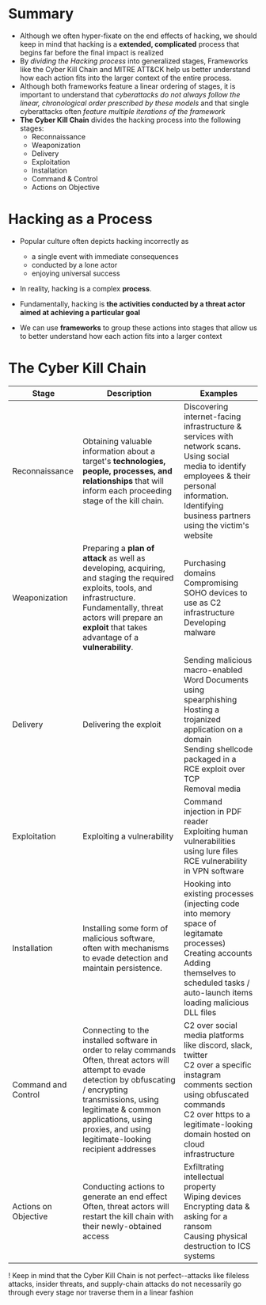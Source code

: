 # Summary
- Although we often hyper-fixate on the end effects of hacking, we should keep in mind that hacking is a **extended, complicated** process that begins far before the final impact is realized
- By *dividing the Hacking process* into generalized stages, Frameworks like the Cyber Kill Chain and MITRE ATT&CK help us better understand how each action fits into the larger context of the entire process.
- Although both frameworks feature a linear ordering of stages, it is important to understand that *cyberattacks do not always follow the linear, chronological order prescribed by these models* and that single cyberattacks often *feature multiple iterations of the framework*
- **The Cyber Kill Chain** divides the hacking process into the following stages:
	- Reconnaissance
	- Weaponization
	- Delivery
	- Exploitation
	- Installation
	- Command & Control
	- Actions on Objective

# Hacking as a **Process**
- Popular culture often depicts hacking incorrectly as
	- a single event with immediate consequences
	- conducted by a lone actor
	- enjoying universal success

- In reality, hacking is a complex **process**. 
- Fundamentally, hacking is **the activities conducted by a threat actor aimed at achieving a particular goal**
- We can use **frameworks** to group these actions into stages that allow us to better understand how each action fits into a larger context

# The Cyber Kill Chain

| Stage                | Description                                                                                                                                                                                                                                                                | Examples                                                                                                                                                                                                              |
| -------------------- | -------------------------------------------------------------------------------------------------------------------------------------------------------------------------------------------------------------------------------------------------------------------------- | --------------------------------------------------------------------------------------------------------------------------------------------------------------------------------------------------------------------- |
| Reconnaissance       | Obtaining valuable information about a target's **technologies, people, processes, and relationships** that will inform each proceeding stage of the kill chain.                                                                                                           | Discovering internet-facing infrastructure & services with network scans. <br>Using social media to identify employees & their personal information.<br>Identifying business partners using the victim's website      |
| Weaponization        | Preparing a **plan of attack** as well as developing, acquiring, and staging the required exploits, tools, and infrastructure.<br>Fundamentally, threat actors will prepare an **exploit** that takes advantage of a **vulnerability**.                                    | Purchasing domains<br>Compromising SOHO devices to use as C2 infrastructure<br>Developing malware                                                                                                                     |
| Delivery             | Delivering the exploit                                                                                                                                                                                                                                                     | Sending malicious macro-enabled Word Documents using spearphishing<br>Hosting a trojanized application on a domain<br>Sending shellcode packaged in a RCE exploit over TCP<br>Removal media                           |
| Exploitation         | Exploiting a vulnerability                                                                                                                                                                                                                                                 | Command injection in PDF reader<br>Exploiting human vulnerabilities using lure files<br>RCE vulnerability in VPN software                                                                                             |
| Installation         | Installing some form of malicious software, often with mechanisms to evade detection and maintain persistence.                                                                                                                                                             | Hooking into existing processes (injecting code into memory space of legitamate processes)<br>Creating accounts<br>Adding themselves to scheduled tasks / auto-launch items<br>loading malicious DLL files            |
| Command and Control  | Connecting to the installed software in order to relay commands<br>Often, threat actors will attempt to evade detection by obfuscating / encrypting transmissions, using legitimate & common applications, using proxies, and using legitimate-looking recipient addresses | C2 over social media platforms like discord, slack, twitter<br>C2 over a specific instagram comments section using obfuscated commands<br>C2 over https to a legitimate-looking domain hosted on cloud infrastructure |
| Actions on Objective | Conducting actions to generate an end effect<br>Often, threat actors will restart the kill chain with their newly-obtained access                                                                                                                                          | Exfiltrating intellectual property<br>Wiping devices<br>Encrypting data & asking for a ransom<br>Causing physical destruction to ICS systems                                                                          |

! Keep in mind that the Cyber Kill Chain is not perfect--attacks like fileless attacks, insider threats, and supply-chain attacks do not necessarily go through every stage nor traverse them in a linear fashion
